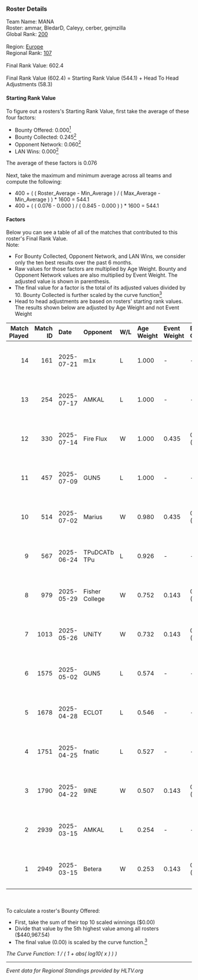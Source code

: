 ### Roster Details<br />
Team Name: MANA<br />
Roster: ammar, BledarD, Caleyy, cerber, gejmzilla<br />
Global Rank: [200](../../standings_global_2025_08_04.md)<br />
<br />
Region: [Europe]( ../../standings_europe_2025_08_04.md)<br />
Regional Rank: [107]( ../../standings_europe_2025_08_04.md)<br />
<br />
Final Rank Value:  602.4<br />
<br />
Final Rank Value (602.4) = Starting Rank Value (544.1) + Head To Head Adjustments (58.3)<br />

#### Starting Rank Value<br />
To figure out a rosters's Starting Rank Value, first take the average of these four factors:<br />
- Bounty Offered: 0.000[<sup>1</sup>](#table2)
- Bounty Collected: 0.245[<sup>2</sup>](#table1)
- Opponent Network: 0.060[<sup>2</sup>](#table1)
- LAN Wins: 0.000[<sup>2</sup>](#table1)

The average of these factors is 0.076<br />
<br />
Next, take the maximum and minimum average across all teams and compute the following:<br />
- 400 + ( ( Roster_Average - Min_Average ) / ( Max_Average - Min_Average ) ) * 1600 = 544.1
- 400 + ( ( 0.076 - 0.000 ) / ( 0.845 - 0.000 ) ) * 1600 = 544.1


#### Factors<br />
Below you can see a table of all of the matches that contributed to this roster's Final Rank Value.<br />
Note:<br />

- For Bounty Collected, Opponent Network, and LAN Wins, we consider only the ten best results over the past 6 months.
- Raw values for those factors are multiplied by Age Weight. Bounty and Opponent Network values are also multiplied by Event Weight. The adjusted value is shown in parenthesis.
- The final value for a factor is the total of its adjusted values divided by 10. Bounty Collected is further scaled by the curve function[<sup>3</sup>](#curveFunction)
- Head to head adjustments are based on rosters' starting rank values. The results shown below are adjusted by Age Weight and not Event Weight
<span id="table1"></span><br />


| Match Played | Match ID | Date       | Opponent       | W/L | Age Weight | Event Weight | Bounty Collected | Opponent Network | LAN Wins  | H2H Adj. | Roster                                    |
| -: | -: | :- | :- | :- | :- | :- | :- | :- | :- | -: | :- |
|           14 |      161 | 2025-07-21 | m1x            | L   | 1.000      | -            | -                | -                | -         |    -9.07 | ammar, BledarD, Caleyy, cerber, gejmzilla |
|           13 |      254 | 2025-07-17 | AMKAL          | L   | 1.000      | -            | -                | -                | -         |    -8.05 | ammar, BledarD, Caleyy, cerber, gejmzilla |
|           12 |      330 | 2025-07-14 | Fire Flux      | W   | 1.000      | 0.435        | 0.003 (0.001)    | 0.512 (0.222)    | 0 (0.000) |    20.97 | ammar, BledarD, Caleyy, cerber, gejmzilla |
|           11 |      457 | 2025-07-09 | GUN5           | L   | 1.000      | -            | -                | -                | -         |    -4.33 | ammar, BledarD, Caleyy, cerber, gejmzilla |
|           10 |      514 | 2025-07-02 | Marius         | W   | 0.980      | 0.435        | 0.011 (0.005)    | 0.597 (0.254)    | 0 (0.000) |    22.00 | ammar, BledarD, Caleyy, cerber, gejmzilla |
|            9 |      567 | 2025-06-24 | TPuDCATb TPu   | L   | 0.926      | -            | -                | -                | -         |    -5.65 | ammar, BledarD, Caleyy, cerber, gejmzilla |
|            8 |      979 | 2025-05-29 | Fisher College | W   | 0.752      | 0.143        | 0.001 (0.000)    | 0.236 (0.025)    | 0 (0.000) |    15.59 | ammar, BledarD, Caleyy, gejmzilla, tripey |
|            7 |     1013 | 2025-05-26 | UNiTY          | W   | 0.732      | 0.143        | 0.000 (0.000)    | 0.216 (0.023)    | 0 (0.000) |    10.77 | ammar, BledarD, Caleyy, gejmzilla, tripey |
|            6 |     1575 | 2025-05-02 | GUN5           | L   | 0.574      | -            | -                | -                | -         |    -1.65 | ammar, BledarD, Caleyy, gejmzilla, tripey |
|            5 |     1678 | 2025-04-28 | ECLOT          | L   | 0.546      | -            | -                | -                | -         |    -1.84 | ammar, BledarD, Caleyy, gejmzilla, tripey |
|            4 |     1751 | 2025-04-25 | fnatic         | L   | 0.527      | -            | -                | -                | -         |    -0.38 | ammar, BledarD, Caleyy, gejmzilla, tripey |
|            3 |     1790 | 2025-04-22 | 9INE           | W   | 0.507      | 0.143        | 0.020 (0.001)    | 0.819 (0.059)    | 0 (0.000) |    15.34 | ammar, BledarD, Caleyy, gejmzilla, tripey |
|            2 |     2939 | 2025-03-15 | AMKAL          | L   | 0.254      | -            | -                | -                | -         |    -1.80 | ammar, Caleyy, gejmzilla, tripey, v1w     |
|            1 |     2949 | 2025-03-15 | Betera         | W   | 0.253      | 0.143        | 0.012 (0.000)    | 0.355 (0.013)    | 0 (0.000) |     6.40 | ammar, Caleyy, gejmzilla, tripey, v1w     |

<br />
<span id="table2"></span><br />
To calculate a roster's Bounty Offered:<br />

- First, take the sum of their top 10 scaled winnings ($0.00)
- Divide that value by the 5th highest value among all rosters ($440,967.54)
- The final value (0.00) is scaled by the curve function.[<sup>3</sup>](#curveFunction)

<span id="curveFunction"></span>_The Curve Function: 1 / ( 1 + abs( log10( x ) ) )_<br />

---
_Event data for Regional Standings provided by HLTV.org_<br />
